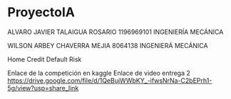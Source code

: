 # ProyectoIA



ALVARO JAVIER TALAIGUA ROSARIO 
1196969101
INGENIERÍA MECÁNICA 

WILSON ARBEY CHAVERRA MEJIA
8064138
INGENIERÁ MECÁNICA 

Home Credit Default Risk

Enlace de la competición en kaggle
Enlace de video entrega 2 https://drive.google.com/file/d/1QeBujWWbKY_-ifwsNrNa-C2bEPrh1-5g/view?usp=share_link
